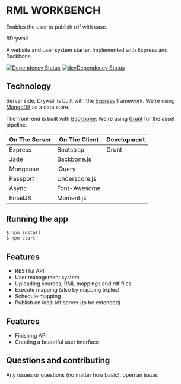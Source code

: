 # RML WORKBENCH

Enables the user to publish rdf with ease.

#Drywall

A website and user system starter. Implemented with Express and Backbone.

[![Dependency Status](https://david-dm.org/jedireza/drywall.svg?theme=shields.io)](https://david-dm.org/jedireza/drywall)
[![devDependency Status](https://david-dm.org/jedireza/drywall/dev-status.svg?theme=shields.io)](https://david-dm.org/jedireza/drywall#info=devDependencies)


## Technology

Server side, Drywall is built with the [Express](http://expressjs.com/)
framework. We're using [MongoDB](http://www.mongodb.org/) as a data store.

The front-end is built with [Backbone](http://backbonejs.org/).
We're using [Grunt](http://gruntjs.com/) for the asset pipeline.

| On The Server | On The Client  | Development |
| ------------- | -------------- | ----------- |
| Express       | Bootstrap      | Grunt       |
| Jade          | Backbone.js    |             |
| Mongoose      | jQuery         |             |
| Passport      | Underscore.js  |             |
| Async         | Font-Awesome   |             |
| EmailJS       | Moment.js      |             |


## Running the app

```bash
$ npm install
$ npm start

```

## Features

 - RESTful API
 - User management system
 - Uploading sources, RML mappings and rdf files
 - Execute mapping (also by mapping triples)
 - Schedule mapping
 - Publish on local ldf server (to be extended)

## Features
 - Finishing API
 - Creating a beautiful user interface

## Questions and contributing

Any issues or questions (no matter how basic), open an issue. 

